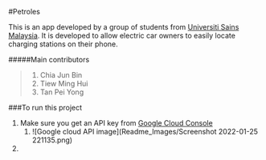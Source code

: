 #Petroles 

This is an app developed by a group of students from [Universiti Sains Malaysia](http://www.usm.my/). It is developed to allow electric car owners to easily locate charging stations on their phone.



#####Main contributors
> 1. Chia Jun Bin
> 2. Tiew Ming Hui
> 3. Tan Pei Yong

###To run this project
1. Make sure you get an API key from [Google Cloud Console](https://console.cloud.google.com/home/dashboard?)
   1. ![Google cloud API image](Readme_Images/Screenshot 2022-01-25 221135.png)
2. 
